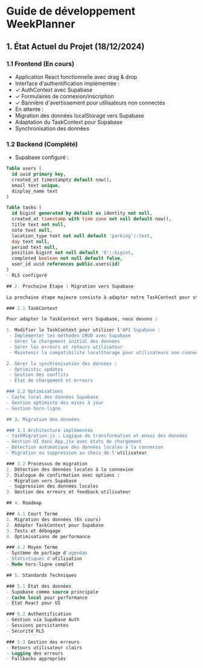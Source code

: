 # Guide de développement WeekPlanner

## 1. État Actuel du Projet (18/12/2024)

### 1.1 Frontend (En cours)

- Application React fonctionnelle avec drag & drop
- Interface d'authentification implémentée :
- ✓ AuthContext avec Supabase
- ✓ Formulaires de connexion/inscription
- ✓ Bannière d'avertissement pour utilisateurs non connectés
- En attente :
- Migration des données localStorage vers Supabase
- Adaptation du TaskContext pour Supabase
- Synchronisation des données

### 1.2 Backend (Complété)

- Supabase configuré :

```sql
Table users (
  id uuid primary key,
  created_at timestamptz default now(),
  email text unique,
  display_name text
)

Table tasks (
  id bigint generated by default as identity not null,
  created_at timestamp with time zone not null default now(),
  title text not null,
  note text null,
  location_type text not null default 'parking'::text,
  day text null,
  period text null,
  position bigint not null default '0'::bigint,
  completed boolean not null default false,
  user_id uuid references public.users(id)
)
- RLS configuré

## 2. Prochaine Étape : Migration vers Supabase

La prochaine étape majeure consiste à adapter notre TaskContext pour utiliser Supabase comme stockage principal. Cela implique plusieurs volets :

### 2.1 TaskContext

Pour adapter le TaskContext vers Supabase, nous devons :

1. Modifier le TaskContext pour utiliser l'API Supabase :
 - Implémenter les méthodes CRUD avec Supabase
 - Gérer le chargement initial des données
 - Gérer les erreurs et retours utilisateur
 - Maintenir la compatibilité localStorage pour utilisateurs non connectés

2. Gérer la synchronisation des données :
 - Optimistic updates
 - Gestion des conflits
 - État de chargement et erreurs

### 2.2 Optimisations
- Cache local des données Supabase
- Gestion optimiste des mises à jour
- Gestion hors-ligne

## 3. Migration des données

### 3.1 Architecture implémentée
- taskMigration.js : Logique de transformation et envoi des données
- Gestion UI dans App.jsx avec états de chargement
- Détection automatique des données locales à la connexion
- Migration ou suppression au choix de l'utilisateur

### 3.2 Processus de migration
1. Détection des données locales à la connexion
2. Dialogue de confirmation avec options :
 - Migration vers Supabase
 - Suppression des données locales
3. Gestion des erreurs et feedback utilisateur

## 4. Roadmap

### 4.1 Court Terme
1. Migration des données (En cours)
2. Adapter TaskContext pour Supabase
3. Tests et débogage
4. Optimisations de performance

### 4.2 Moyen Terme
- Système de partage d'agendas
- Statistiques d'utilisation
- Mode hors-ligne complet

## 5. Standards Techniques

### 5.1 État des données
- Supabase comme source principale
- Cache local pour performance
- État React pour UI

### 5.2 Authentification
- Gestion via Supabase Auth
- Sessions persistantes
- Sécurité RLS

### 5.3 Gestion des erreurs
- Retours utilisateur clairs
- Logging des erreurs
- Fallbacks appropriés
```
